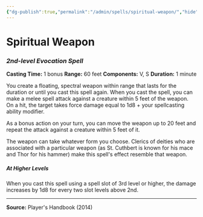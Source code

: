 ```yaml
---
{"dg-publish":true,"permalink":"/admin/spells/spiritual-weapon/","hide":true,"updated":"2025-08-11T11:53:31.116+01:00"}
---
```


# Spiritual Weapon
### *2nd-level Evocation Spell*
**Casting Time:** 1 bonus
**Range:** 60 feet
**Components:** V, S
**Duration:** 1 minute

You create a floating, spectral weapon within range that lasts for the duration or until you cast this spell again. When you cast the spell, you can make a melee spell attack against a creature within 5 feet of the weapon. On a hit, the target takes force damage equal to 1d8 + your spellcasting ability modifier.

As a bonus action on your turn, you can move the weapon up to 20 feet and repeat the attack against a creature within 5 feet of it.

The weapon can take whatever form you choose. Clerics of deities who are associated with a particular weapon (as St. Cuthbert is known for his mace and Thor for his hammer) make this spell's effect resemble that weapon.

##### At Higher Levels
When you cast this spell using a spell slot of 3rd level or higher, the damage increases by 1d8 for every two slot levels above 2nd.

---
**Source:** Player's Handbook (2014)